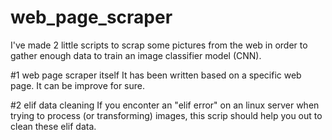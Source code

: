 # web_page_scraper

I've made 2 little scripts to scrap some pictures from the web in order to gather enough data to train an image classifier model (CNN).

#1 web page scraper itself
It has been written based on a specific web page.
It can be improve for sure.

#2 elif data cleaning
If you enconter an "elif error" on an linux server when trying to process (or transforming) images, this scrip should help you out to clean these elif data.
